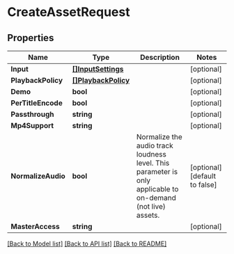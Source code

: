 # CreateAssetRequest

## Properties
Name | Type | Description | Notes
------------ | ------------- | ------------- | -------------
**Input** | [**[]InputSettings**](InputSettings.md) |  | [optional] 
**PlaybackPolicy** | [**[]PlaybackPolicy**](PlaybackPolicy.md) |  | [optional] 
**Demo** | **bool** |  | [optional] 
**PerTitleEncode** | **bool** |  | [optional] 
**Passthrough** | **string** |  | [optional] 
**Mp4Support** | **string** |  | [optional] 
**NormalizeAudio** | **bool** | Normalize the audio track loudness level. This parameter is only applicable to on-demand (not live) assets. | [optional] [default to false]
**MasterAccess** | **string** |  | [optional] 

[[Back to Model list]](../README.md#documentation-for-models) [[Back to API list]](../README.md#documentation-for-api-endpoints) [[Back to README]](../README.md)


